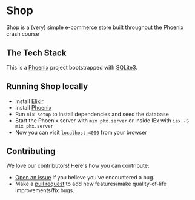 # Shop

Shop is a (very) simple e-commerce store built throughout the Phoenix crash course

## The Tech Stack

This is a [Phoenix](https://www.phoenixframework.org/) project bootstrapped with [SQLite3](https://hexdocs.pm/ecto_sqlite3/Ecto.Adapters.SQLite3.html).

## Running Shop locally

- Install [Elixir](https://elixir-lang.org/install.html)
- Install [Phoenix](https://hexdocs.pm/phoenix/installation.html)
- Run `mix setup` to install dependencies and seed the database
- Start the Phoenix server with `mix phx.server` or inside IEx with `iex -S mix phx.server`
- Now you can visit [`localhost:4000`](http://localhost:4000) from your browser

## Contributing

We love our contributors! Here's how you can contribute:

- [Open an issue](https://github.com/danielbergholz/shop/issues) if you believe you've encountered a bug.
- Make a [pull request](https://github.com/danielbergholz/shop/pull) to add new features/make quality-of-life improvements/fix bugs.
